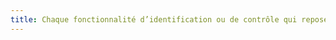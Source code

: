```yaml
---
title: Chaque fonctionnalité d’identification ou de contrôle qui repose sur l’utilisation de [caractéristiques biologiques](#caracteristique-biologique)  de l’utilisateur, dispose-t-elle d’une méthode alternative ?
---
```


